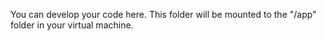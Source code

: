 
You can develop your code here. This folder will be mounted to the "/app" folder in your virtual machine.

